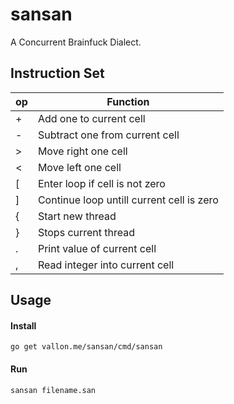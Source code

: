 # sansan
A Concurrent Brainfuck Dialect.


## Instruction Set

| op |                 Function                  |
|----|-------------------------------------------|
| +  | Add one to current cell                   |
| -  | Subtract one from current cell            |
| >  | Move right one cell                       |
| <  | Move left one cell                        |
| [  | Enter loop if cell is not zero            |
| ]  | Continue loop untill current cell is zero |
| {  | Start new thread                          |
| }  | Stops current thread                      |
| .  | Print value of current cell               |
| ,  | Read integer into current cell            |

## Usage

#### Install
	go get vallon.me/sansan/cmd/sansan

#### Run
	sansan filename.san
